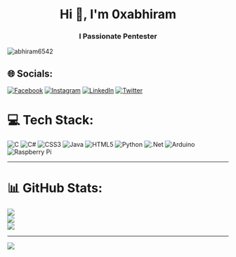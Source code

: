 



<h1 align="center">Hi 👋, I'm 0xabhiram</h1>
<h3 align="center">I Passionate Pentester</h3>

<p align="left"> <img src="https://komarev.com/ghpvc/?username=abhiram6542&label=Profile%20views&color=0e75b6&style=flat" alt="abhiram6542" /> </p>


## 🌐 Socials:
[![Facebook](https://img.shields.io/badge/Facebook-%231877F2.svg?logo=Facebook&logoColor=white)](https://facebook.com/abhiram6542@gmail.com) [![Instagram](https://img.shields.io/badge/Instagram-%23E4405F.svg?logo=Instagram&logoColor=white)](https://instagram.com/_abhiram_1729) [![LinkedIn](https://img.shields.io/badge/LinkedIn-%230077B5.svg?logo=linkedin&logoColor=white)](https://www.linkedin.com/in/abhiram-abhi-746a0a225) [![Twitter](https://img.shields.io/badge/Twitter-%231DA1F2.svg?logo=Twitter&logoColor=white)](https://twitter.com/@abhiram88614472) 


# 💻 Tech Stack:
![C](https://img.shields.io/badge/c-%2300599C.svg?style=for-the-badge&logo=c&logoColor=white) ![C#](https://img.shields.io/badge/c%23-%23239120.svg?style=for-the-badge&logo=c-sharp&logoColor=white) ![CSS3](https://img.shields.io/badge/css3-%231572B6.svg?style=for-the-badge&logo=css3&logoColor=white) ![Java](https://img.shields.io/badge/java-%23ED8B00.svg?style=for-the-badge&logo=java&logoColor=white) ![HTML5](https://img.shields.io/badge/html5-%23E34F26.svg?style=for-the-badge&logo=html5&logoColor=white) ![Python](https://img.shields.io/badge/python-3670A0?style=for-the-badge&logo=python&logoColor=ffdd54) ![.Net](https://img.shields.io/badge/.NET-5C2D91?style=for-the-badge&logo=.net&logoColor=white) ![Arduino](https://img.shields.io/badge/-Arduino-00979D?style=for-the-badge&logo=Arduino&logoColor=white) ![Raspberry Pi](https://img.shields.io/badge/-RaspberryPi-C51A4A?style=for-the-badge&logo=Raspberry-Pi)

---

# 📊 GitHub Stats:
![](https://github-readme-stats.vercel.app/api?username=Abhiram6542&theme=dark&hide_border=false&include_all_commits=false&count_private=false)<br/>
![](https://github-readme-streak-stats.herokuapp.com/?user=Abhiram6542&theme=dark&hide_border=false)<br/>
![](https://github-readme-stats.vercel.app/api/top-langs/?username=Abhiram6542&theme=dark&hide_border=false&include_all_commits=false&count_private=false&layout=compact)

---
[![](https://visitcount.itsvg.in/api?id=Abhiram6542&icon=0&color=0)](https://visitcount.itsvg.in)

<!-- Proudly created with GPRM ( https://gprm.itsvg.in ) -->
